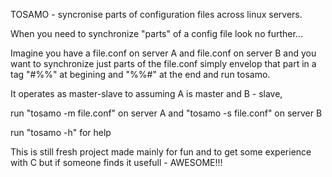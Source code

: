 TOSAMO - syncronise parts of configuration files across linux servers.

When you need to synchronize "parts" of a config file look no further...

Imagine you have a file.conf on server A and file.conf on server B 
and you want to synchronize just parts of the file.conf simply envelop
that part in a tag "#%%" at begining and "%%#" at the end and run tosamo.

It operates as master-slave to assuming A is master and B - slave,

run "tosamo -m file.conf" on server A
and "tosamo -s file.conf" on server B

run "tosamo -h" for help

This is still fresh project made mainly for fun and to get some experience with C
but if someone finds it usefull - AWESOME!!!